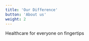 ```yaml
---
title: 'Our Difference'
button: 'About us'
weight: 2
---
```


Healthcare for everyone on fingertips
